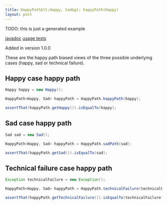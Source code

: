 ```yaml
---
title: HappyPath&lt;Happy, Sad&gt; happyPath(Happy)
layout: post
---
```

TODO: this is just a generated example

[javadoc](https://oss.sonatype.org/service/local/repositories/releases/archive/io/github/theangrydev/business-flows/10.3.0/business-flows-10.3.0-javadoc.jar/!/io/github/theangrydev/businessflows/HappyPath.html#happyPath-java.lang.Object-) [usage tests](https://github.com/theangrydev/business-flows/blob/master/src/test/java/api/usage/happypath/HappyPathBaseCasesTest.java)

Added in version 1.0.0

These are the happy path biased views of the three possible underlying cases (happy, sad or technical failure).

## Happy case happy path
```java
Happy happy = new Happy();

HappyPath<Happy, Sad> happyPath = HappyPath.happyPath(happy);

assertThat(happyPath.getHappy()).isEqualTo(happy);
```

## Sad case happy path
```java
Sad sad = new Sad();

HappyPath<Happy, Sad> happyPath = HappyPath.sadPath(sad);

assertThat(happyPath.getSad()).isEqualTo(sad);
```

## Technical failure case happy path
```java
Exception technicalFailure = new Exception();

HappyPath<Happy, Sad> happyPath = HappyPath.technicalFailure(technicalFailure);

assertThat(happyPath.getTechnicalFailure()).isEqualTo(technicalFailure);
```

